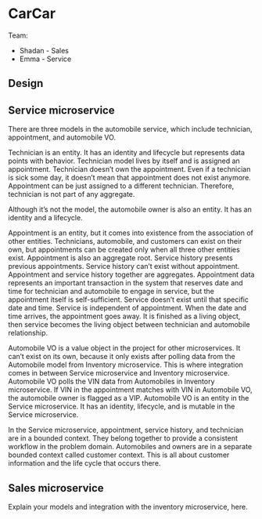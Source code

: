 # CarCar

Team:

* Shadan - Sales
* Emma - Service

## Design

## Service microservice

There are three models in the automobile service, which include technician, appointment, and automobile VO.  

Technician is an entity.  It has an identity and lifecycle but represents data points with behavior.  Technician model lives by itself and is assigned an appointment.  Technician doesn’t own the appointment.  Even if a technician is sick some day, it doesn’t mean that appointment does not exist anymore.  Appointment can be just assigned to a different technician.  Therefore, technician is not part of any aggregate. 

Although it’s not the model, the automobile owner is also an entity.  It has an identity and a lifecycle.  

Appointment is an entity, but it comes into existence from the association of other entities.  Technicians, automobile, and customers can exist on their own, but appointments can be created only when all three other entities exist.  Appointment is also an aggregate root.  Service history presents previous appointments.  Service history can’t exist without appointment.  Appointment and service history together are aggregates.   Appointment data represents an important transaction in the system that reserves date and time for technician and automobile to engage in service, but the appointment itself is self-sufficient.  Service doesn’t exist until that specific date and time.  Service is independent of appointment.  When the date and time arrives, the appointment goes away.  It is finished as a living object, then service becomes the living object between technician and automobile relationship.  

Automobile VO is a value object in the project for other microservices.  It can’t exist on its own, because it only exists after polling data from the Automobile model from Inventory microservice.  This is where integration comes in between Service microservice and Inventory microservice.  Automobile VO polls the VIN data from Automobiles in Inventory microservice.  If VIN in the appointment matches with VIN in Automobile VO, the automobile owner is flagged as a VIP.  Automobile VO is an entity in the Service microservice.  It has an identity, lifecycle, and is mutable in the Service microservice.

In the Service microservice, appointment, service history, and technician are in a bounded context.  They belong together to provide a consistent workflow in the problem domain.  Automobiles and owners are in a separate bounded context called customer context.  This is all about customer information and the life cycle that occurs there. 

## Sales microservice

Explain your models and integration with the inventory
microservice, here.
